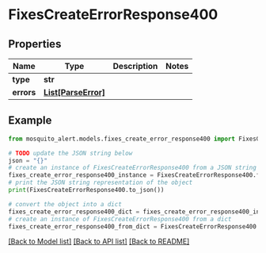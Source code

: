 # FixesCreateErrorResponse400


## Properties

Name | Type | Description | Notes
------------ | ------------- | ------------- | -------------
**type** | **str** |  | 
**errors** | [**List[ParseError]**](ParseError.md) |  | 

## Example

```python
from mosquito_alert.models.fixes_create_error_response400 import FixesCreateErrorResponse400

# TODO update the JSON string below
json = "{}"
# create an instance of FixesCreateErrorResponse400 from a JSON string
fixes_create_error_response400_instance = FixesCreateErrorResponse400.from_json(json)
# print the JSON string representation of the object
print(FixesCreateErrorResponse400.to_json())

# convert the object into a dict
fixes_create_error_response400_dict = fixes_create_error_response400_instance.to_dict()
# create an instance of FixesCreateErrorResponse400 from a dict
fixes_create_error_response400_from_dict = FixesCreateErrorResponse400.from_dict(fixes_create_error_response400_dict)
```
[[Back to Model list]](../README.md#documentation-for-models) [[Back to API list]](../README.md#documentation-for-api-endpoints) [[Back to README]](../README.md)


